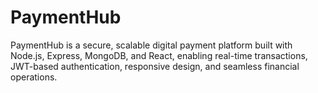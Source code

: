 # PaymentHub
PaymentHub is a secure, scalable digital payment platform built with Node.js, Express, MongoDB, and React, enabling real-time transactions, JWT-based authentication, responsive design, and seamless financial operations.

